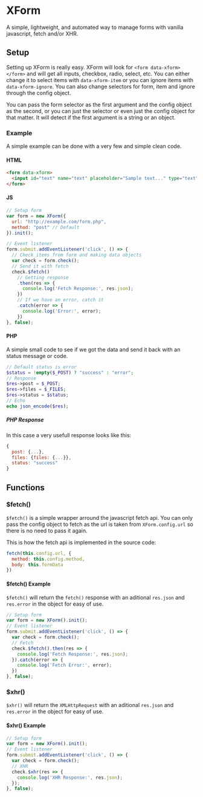 # XForm
A simple, lightweight, and automated way to manage forms with vanilla javascript, fetch and/or XHR.

## Setup
Setting up XForm is really easy. XForm will look for `<form data-xform></form>` and will get all inputs, checkbox, radio, select, etc. You can either change it to select items with `data-xform-item` or you can ignore items with `data-xform-ignore`. You can also change selectors for form, item and ignore through the config object.

You can pass the form selector as the first argument and the config object as the second, or you can just the selector or even just the config object for that matter. It will detect if the first argument is a string or an object.

### Example
A simple example can be done with a very few and simple clean code.
#### HTML
```html
<form data-xform>
  <input id="text" name="text" placeholder="Sample text..." type="text">
</form>
```

#### JS 
```javascript
// Setup form
var form = new XForm({
  url: "http://example.com/form.php",
  method: "post" // Default
}).init();

// Event listener
form.submit.addEventListener('click', () => {
  // Check items from form and making data objects
  var check = form.check();
  // Send it with fetch
  check.$fetch()
    // Getting response
    .then(res => {
      console.log('Fetch Response:', res.json);
    })
    // If we have an error, catch it
    .catch(error => {
      console.log('Error:', error);
    })
}, false);
```

#### PHP

A simple small code to see if we got the data and send it back with an status message or code.
```php
// Default status is error
$status = !empty($_POST) ? "success" : "error";
// Response
$res->post = $_POST;
$res->files = $_FILES;
$res->status = $status;
// Echo
echo json_encode($res);
```

##### PHP Response
In this case a very usefull response looks like this:
```javascript
{
  post: {...},
  files: {files: {...}},
  status: "success"
}
```

## Functions

### $fetch()
`$fetch()` is a simple wrapper arround the javascript fetch api. You can only pass the config object to fetch as the url is taken from `XForm.config.url` so there is no need to pass it again.

This is how the fetch api is implemented in the source code:
```javascript
fetch(this.config.url, {
  method: this.config.method,
  body: this.formData
})
```

#### $fetch() Example
`$fetch()` will return the `fetch()` response with an aditional `res.json` and `res.error` in the object for easy of use.

```javascript
// Setup form
var form = new XForm().init();
// Event listener
form.submit.addEventListener('click', () => {
  var check = form.check();
  // Fetch
  check.$fetch().then(res => {
    console.log('Fetch Response:', res.json);
  }).catch(error => {
    console.log('Fetch Error:', error);
  })
}, false);
```

### $xhr()
`$xhr()` will return the `XMLHttpRequest` with an aditional `res.json` and `res.error` in the object for easy of use.
#### $xhr() Example
```javascript
// Setup form
var form = new XForm().init();
// Event listener
form.submit.addEventListener('click', () => {
  var check = form.check();
  // XHR
  check.$xhr(res => {
    console.log('XHR Response:', res.json);
  });
}, false);
```